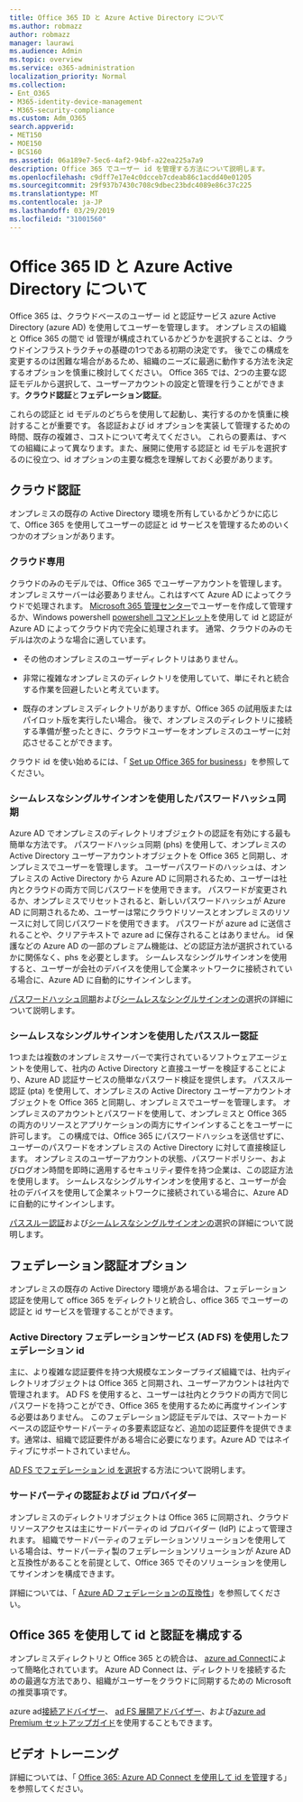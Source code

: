 ```yaml
---
title: Office 365 ID と Azure Active Directory について
ms.author: robmazz
author: robmazz
manager: laurawi
ms.audience: Admin
ms.topic: overview
ms.service: o365-administration
localization_priority: Normal
ms.collection:
- Ent_O365
- M365-identity-device-management
- M365-security-compliance
ms.custom: Adm_O365
search.appverid:
- MET150
- MOE150
- BCS160
ms.assetid: 06a189e7-5ec6-4af2-94bf-a22ea225a7a9
description: Office 365 でユーザー id を管理する方法について説明します。
ms.openlocfilehash: c9dff7e17e4c0dcceb7cdeab86c1acdd40e01205
ms.sourcegitcommit: 29f937b7430c708c9dbec23bdc4089e86c37c225
ms.translationtype: MT
ms.contentlocale: ja-JP
ms.lasthandoff: 03/29/2019
ms.locfileid: "31001560"
---
```

# <a name="understanding-office-365-identity-and-azure-active-directory"></a>Office 365 ID と Azure Active Directory について

Office 365 は、クラウドベースのユーザー id と認証サービス azure Active Directory (azure AD) を使用してユーザーを管理します。 オンプレミスの組織と Office 365 の間で id 管理が構成されているかどうかを選択することは、クラウドインフラストラクチャの基礎の1つである初期の決定です。 後でこの構成を変更するのは困難な場合があるため、組織のニーズに最適に動作する方法を決定するオプションを慎重に検討してください。 Office 365 では、2つの主要な認証モデルから選択して、ユーザーアカウントの設定と管理を行うことができます。**クラウド認証**と**フェデレーション認証**。
  
これらの認証と id モデルのどちらを使用して起動し、実行するのかを慎重に検討することが重要です。 各認証および id オプションを実装して管理するための時間、既存の複雑さ、コストについて考えてください。 これらの要素は、すべての組織によって異なります。また、展開に使用する認証と id モデルを選択するのに役立つ、id オプションの主要な概念を理解しておく必要があります。
  
## <a name="cloud-authentication"></a>クラウド認証

オンプレミスの既存の Active Directory 環境を所有しているかどうかに応じて、Office 365 を使用してユーザーの認証と id サービスを管理するためのいくつかのオプションがあります。
  
### <a name="cloud-only"></a>クラウド専用

クラウドのみのモデルでは、Office 365 でユーザーアカウントを管理します。 オンプレミスサーバーは必要ありません。これはすべて Azure AD によってクラウドで処理されます。 [Microsoft 365 管理センター](https://admin.microsoft.com)でユーザーを作成して管理するか、Windows powershell [powershell コマンドレット](https://docs.microsoft.com/office365/enterprise/powershell/manage-office-365-with-office-365-powershell)を使用して id と認証が Azure AD によってクラウド内で完全に処理されます。 通常、クラウドのみのモデルは次のような場合に適しています。 
  
- その他のオンプレミスのユーザーディレクトリはありません。
    
- 非常に複雑なオンプレミスのディレクトリを使用していて、単にそれと統合する作業を回避したいと考えています。
    
- 既存のオンプレミスディレクトリがありますが、Office 365 の試用版またはパイロット版を実行したい場合。 後で、オンプレミスのディレクトリに接続する準備が整ったときに、クラウドユーザーをオンプレミスのユーザーに対応させることができます。
    
クラウド id を使い始めるには、「 [Set up Office 365 for business](https://support.office.com/article/6a3a29a0-e616-4713-99d1-15eda62d04fa)」を参照してください。
  
### <a name="password-hash-sync-with-seamless-single-sign-on"></a>シームレスなシングルサインオンを使用したパスワードハッシュ同期

Azure AD でオンプレミスのディレクトリオブジェクトの認証を有効にする最も簡単な方法です。 パスワードハッシュ同期 (phs) を使用して、オンプレミスの Active Directory ユーザーアカウントオブジェクトを Office 365 と同期し、オンプレミスでユーザーを管理します。 ユーザーパスワードのハッシュは、オンプレミスの Active Directory から Azure AD に同期されるため、ユーザーは社内とクラウドの両方で同じパスワードを使用できます。 パスワードが変更されるか、オンプレミスでリセットされると、新しいパスワードハッシュが Azure AD に同期されるため、ユーザーは常にクラウドリソースとオンプレミスのリソースに対して同じパスワードを使用できます。 パスワードが azure ad に送信されることや、クリアテキストで azure ad に保存されることはありません。 id 保護などの Azure AD の一部のプレミアム機能は、どの認証方法が選択されているかに関係なく、phs を必要とします。 シームレスなシングルサインオンを使用すると、ユーザーが会社のデバイスを使用して企業ネットワークに接続されている場合に、Azure AD に自動的にサインインします。
  
[パスワードハッシュ同期](https://docs.microsoft.com/azure/security/azure-ad-choose-authn)および[シームレスなシングルサインオンの](https://docs.microsoft.com/azure/active-directory/connect/active-directory-aadconnect-sso)選択の詳細について説明します。
  
### <a name="pass-through-authentication-with-seamless-single-sign-on"></a>シームレスなシングルサインオンを使用したパススルー認証

1つまたは複数のオンプレミスサーバーで実行されているソフトウェアエージェントを使用して、社内の Active Directory と直接ユーザーを検証することにより、Azure AD 認証サービスの簡単なパスワード検証を提供します。 パススルー認証 (pta) を使用して、オンプレミスの Active Directory ユーザーアカウントオブジェクトを Office 365 と同期し、オンプレミスでユーザーを管理します。 オンプレミスのアカウントとパスワードを使用して、オンプレミスと Office 365 の両方のリソースとアプリケーションの両方にサインインすることをユーザーに許可します。 この構成では、Office 365 にパスワードハッシュを送信せずに、ユーザーのパスワードをオンプレミスの Active Directory に対して直接検証します。 オンプレミスのユーザーアカウントの状態、パスワードポリシー、およびログオン時間を即時に適用するセキュリティ要件を持つ企業は、この認証方法を使用します。 シームレスなシングルサインオンを使用すると、ユーザーが会社のデバイスを使用して企業ネットワークに接続されている場合に、Azure AD に自動的にサインインします。
  
[パススルー認証](https://docs.microsoft.com/azure/security/azure-ad-choose-authn)および[シームレスなシングルサインオンの](https://docs.microsoft.com/azure/active-directory/connect/active-directory-aadconnect-sso)選択の詳細について説明します。
  
## <a name="federated-authentication-options"></a>フェデレーション認証オプション

オンプレミスの既存の Active Directory 環境がある場合は、フェデレーション認証を使用して office 365 をディレクトリと統合し、office 365 でユーザーの認証と id サービスを管理することができます。
  
### <a name="federated-identity-with-active-directory-federation-services-ad-fs"></a>Active Directory フェデレーションサービス (AD FS) を使用したフェデレーション id

主に、より複雑な認証要件を持つ大規模なエンタープライズ組織では、社内ディレクトリオブジェクトは Office 365 と同期され、ユーザーアカウントは社内で管理されます。 AD FS を使用すると、ユーザーは社内とクラウドの両方で同じパスワードを持つことができ、Office 365 を使用するために再度サインインする必要はありません。 このフェデレーション認証モデルでは、スマートカードベースの認証やサードパーティの多要素認証など、追加の認証要件を提供できます。通常は、組織で認証要件がある場合に必要になります。Azure AD ではネイティブにサポートされていません。
  
[AD FS でフェデレーション id を選択](https://docs.microsoft.com/azure/security/azure-ad-choose-authn)する方法について説明します。
  
### <a name="third-party-authentication-and-identity-providers"></a>サードパーティの認証および id プロバイダー

オンプレミスのディレクトリオブジェクトは Office 365 に同期され、クラウドリソースアクセスは主にサードパーティの id プロバイダー (IdP) によって管理されます。 組織でサードパーティのフェデレーションソリューションを使用している場合は、サードパーティ製のフェデレーションソリューションが Azure AD と互換性があることを前提として、Office 365 でそのソリューションを使用してサインオンを構成できます。
  
詳細については、「 [Azure AD フェデレーションの互換性](https://docs.microsoft.com/azure/active-directory/connect/active-directory-aadconnect-federation-compatibility)」を参照してください。
  
## <a name="configuring-identity-and-authentication-with-office-365"></a>Office 365 を使用して id と認証を構成する

オンプレミスディレクトリと Office 365 との統合は、 [azure ad Connect](https://docs.microsoft.com/azure/active-directory/connect/active-directory-aadconnect)によって簡略化されています。 Azure AD Connect は、ディレクトリを接続するための最適な方法であり、組織がユーザーをクラウドに同期するための Microsoft の推奨事項です。
  
azure ad[接続アドバイザー](https://aka.ms/aadconnectpwsync)、 [ad FS 展開アドバイザー](https://aka.ms/adfsguidance)、および[azure ad Premium セットアップガイド](https://aka.ms/aadpguidance)を使用することもできます。
  
## <a name="video-training"></a>ビデオ トレーニング

詳細については、「 [Office 365: Azure AD Connect を使用して id を管理](https://support.office.com/article/90991a1d-c0ab-479a-b413-35c9706f6fed.aspx)する」を参照してください。
